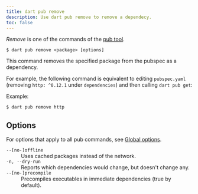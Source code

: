 ```yaml
---
title: dart pub remove
description: Use dart pub remove to remove a dependecy.
toc: false
---
```


_Remove_ is one of the commands of the [pub tool](/tools/pub/cmd).

```
$ dart pub remove <package> [options]
```

This command removes the specified package from the pubspec as a dependency.

For example, the following command is equivalent to
editing `pubspec.yaml` (removing `http: ^0.12.1` under `dependencies`)
and then calling `dart pub get`:

Example:

```
$ dart pub remove http
```

## Options

For options that apply to all pub commands, see
[Global options](/tools/pub/cmd#global-options).

<dl>
    <dt><code>--[no-]offline</code></dt>
    <dd>Uses cached packages instead of the network.</dd>
    <dt><code>-n, --dry-run</code></dt>
    <dd>Reports which dependencies would change, but doesn't change any.</dd>
    <dt><code>--[no-]precompile</code></dt>
    <dd>Precompiles executables in immediate dependencies (true by default).</dd>
</dl>
